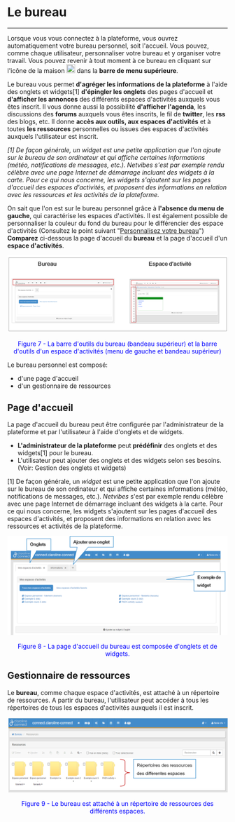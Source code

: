# Le bureau

---

Lorsque vous vous connectez à la plateforme, vous ouvrez automatiquement votre bureau personnel, soit l'accueil. Vous pouvez, comme chaque utilisateur, personnaliser votre bureau et y organiser votre travail. Vous pouvez revenir à tout moment à ce bureau en cliquant sur l'icône de la  maison <img style="max-width: 100%" src="http://www.claroline.net/uploads/custom/images/1401.png" width="20" height="20"> dans la **barre de menu supérieure**.

Le bureau vous permet **d'agréger les informations de la plateforme** à l'aide des onglets et widgets[1] **d'épingler les onglets** des pages d'accueil et **d'afficher les annonces** des différents espaces d'activités auxquels vous êtes inscrit. Il vous donne aussi la possibilité **d'afficher l'agenda**, les discussions des **forums** auxquels vous êtes inscrits, le fil de **twitter**, les **rss** des blogs, etc.
Il donne **accès aux outils, aux espaces d'activités** et à toutes **les ressources** personnelles ou issues des espaces d'activités auxquels l'utilisateur est inscrit.

*[1] De façon générale, un widget est une petite application que l'on ajoute sur le bureau de son ordinateur et qui affiche certaines informations (météo, notifications de messages, etc.). Netvibes s'est par exemple rendu célèbre avec une page Internet de démarrage incluant des widgets à la carte.
Pour ce qui nous concerne, les widgets s'ajoutent sur les pages d'accueil des espaces d'activités, et proposent des informations en relation avec les ressources et les activités de la plateforme.*

On sait que l'on est sur le bureau personnel grâce à **l'absence du menu de gauche**, qui caractérise les espaces d'activités.
Il est également possible de personnaliser la couleur du fond du bureau pour le différencier des espace d'activités (Consultez le point suivant "[Personnalisez votre bureau](/bureau/personnaliser_votre_bureau.md)")
**Comparez** ci-dessous la page d'accueil du **bureau** et la page d'accueil d'un **espace d'activités**.

![](images/fig7.png)

<p style="text-align: center; color: blue">Figure 7 - La barre d'outils du bureau (bandeau supérieur) et la barre d'outils d'un espace d'activités (menu de gauche et bandeau supérieur)</p>

Le bureau personnel est composé:

* d'une page d'accueil
* d'un gestionnaire de ressources

## Page d'accueil

La page d'accueil du bureau peut être configurée par l'administrateur de la plateforme et par l'utilisateur à l'aide d'onglets et de widgets.
* **L'administrateur de la plateforme** peut **prédéfinir** des onglets et des widgets[1] pour le bureau.
* L'utilisateur peut ajouter des onglets et des widgets selon ses besoins. (Voir: Gestion des onglets et widgets)


[1] De façon générale, un *widget* est une petite application que l'on ajoute sur le bureau de son ordinateur et qui affiche certaines informations (météo, notifications de messages, etc.). *Netvibes* s'est par exemple rendu célèbre avec une page Internet de démarrage incluant des widgets à la carte.
Pour ce qui nous concerne, les widgets s'ajoutent sur les pages d'accueil des espaces d'activités, et proposent des informations en relation avec les ressources et activités de la plateforme.

![](images/fig8.png)

<p style="text-align: center; color: blue">Figure 8 - La page d'accueil du bureau est composée d'onglets et de widgets.</p>

## Gestionnaire de ressources

Le **bureau**, comme chaque espace d'activités, est attaché à un répertoire de ressources. A partir du bureau, l'utilisateur peut accéder à tous les répertoires de tous les espaces d'activités auxquels il est inscrit.

![](images/fig9.png)

<p style="text-align: center; color: blue">Figure 9 - Le bureau est attaché à un répertoire de ressources des différents espaces.</p>

